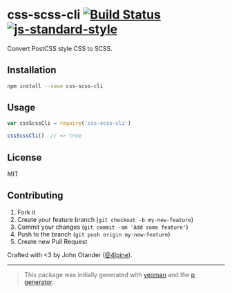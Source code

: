 # css-scss-cli [![Build Status](https://secure.travis-ci.org/johnotander/css-scss-cli.png?branch=master)](https://travis-ci.org/johnotander/css-scss-cli) [![js-standard-style](https://img.shields.io/badge/code%20style-standard-brightgreen.svg?style=flat)](https://github.com/feross/standard)

Convert PostCSS style CSS to SCSS.

## Installation

```bash
npm install --save css-scss-cli
```

## Usage

```javascript
var cssScssCli = require('css-scss-cli')

cssScssCli()  // => true
```

## License

MIT

## Contributing

1. Fork it
2. Create your feature branch (`git checkout -b my-new-feature`)
3. Commit your changes (`git commit -am 'Add some feature'`)
4. Push to the branch (`git push origin my-new-feature`)
5. Create new Pull Request

Crafted with <3 by John Otander ([@4lpine](https://twitter.com/4lpine)).

***

> This package was initially generated with [yeoman](http://yeoman.io) and the [p generator](https://github.com/johnotander/generator-p.git).
